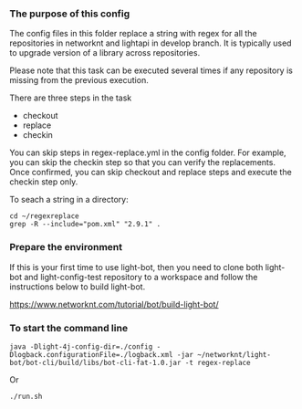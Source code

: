### The purpose of this config

The config files in this folder replace a string with regex for all the repositories in networknt and lightapi in develop branch. It is typically used to upgrade version of a library across repositories. 

Please note that this task can be executed several times if any repository is missing from the previous execution. 

There are three steps in the task

* checkout
* replace
* checkin

You can skip steps in regex-replace.yml in the config folder. For example, you can skip the checkin step so that you can verify the replacements. Once confirmed, you can skip checkout and replace steps and execute the checkin step only. 

To seach a string in a directory:

```
cd ~/regexreplace
grep -R --include="pom.xml" "2.9.1" .
```


### Prepare the environment

If this is your first time to use light-bot, then you need to clone both light-bot and light-config-test repository to a workspace and follow the instructions below to build light-bot. 

https://www.networknt.com/tutorial/bot/build-light-bot/

### To start the command line

```
java -Dlight-4j-config-dir=./config -Dlogback.configurationFile=./logback.xml -jar ~/networknt/light-bot/bot-cli/build/libs/bot-cli-fat-1.0.jar -t regex-replace
```

Or

```
./run.sh
```
